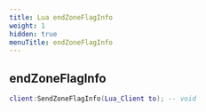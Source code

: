 ```yaml
---
title: Lua endZoneFlagInfo
weight: 1
hidden: true
menuTitle: endZoneFlagInfo
---
```

## endZoneFlagInfo
```lua
client:SendZoneFlagInfo(Lua_Client to); -- void
```